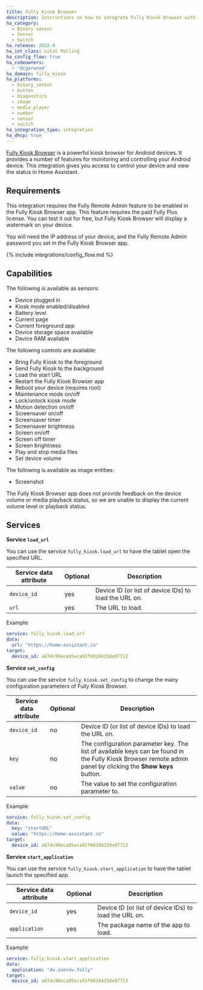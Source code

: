 ```yaml
---
title: Fully Kiosk Browser
description: Instructions on how to integrate Fully Kiosk Browser with Home Assistant
ha_category:
  - Binary sensor
  - Sensor
  - Switch
ha_release: 2022.9
ha_iot_class: Local Polling
ha_config_flow: true
ha_codeowners:
  - '@cgarwood'
ha_domain: fully_kiosk
ha_platforms:
  - binary_sensor
  - button
  - diagnostics
  - image
  - media_player
  - number
  - sensor
  - switch
ha_integration_type: integration
ha_dhcp: true
---
```


[Fully Kiosk Browser](https://www.fully-kiosk.com) is a powerful kiosk browser for Android devices. It provides a number of features for monitoring and controlling your Android device. This integration gives you access to control your device and view the status in Home Assistant.

## Requirements

This integration requires the Fully Remote Admin feature to be enabled in the Fully Kiosk Browser app. This feature requires the paid Fully Plus license. You can test it out for free, but Fully Kiosk Browser will display a watermark on your device.

You will need the IP address of your device, and the Fully Remote Admin password you set in the Fully Kiosk Browser app.

{% include integrations/config_flow.md %}

## Capabilities

The following is available as sensors:

- Device plugged in
- Kiosk mode enabled/disabled
- Battery level
- Current page
- Current foreground app
- Device storage space available
- Device RAM available

The following controls are available:

- Bring Fully Kiosk to the foreground
- Send Fully Kiosk to the background
- Load the start URL
- Restart the Fully Kiosk Browser app
- Reboot your device (requires root)
- Maintenance mode on/off
- Lock/unlock kiosk mode
- Motion detection on/off
- Screensaver on/off
- Screensaver timer
- Screensaver brightness
- Screen on/off
- Screen off timer
- Screen brightness
- Play and stop media files
- Set device volume

The following is available as image entities:

- Screenshot

<div class='note warning'>
  The Fully Kiosk Browser app does not provide feedback on the device volume or media playback status, so we are unable to display the current volume level or playback status.
</div>

## Services

**Service `load_url`**

You can use the service `fully_kiosk.load_url` to have the tablet open the specified URL.

| Service data attribute | Optional | Description |
| ---------------------- | -------- | ----------- |
| `device_id` | yes | Device ID (or list of device IDs) to load the URL on.
| `url` | yes | The URL to load.

Example:

```yaml
service: fully_kiosk.load_url
data:
  url: "https://home-assistant.io"
target:
  device_id: a674c90eca95eca91f6020415de07713
```

**Service `set_config`**

You can use the service `fully_kiosk.set_config` to change the many configuration parameters of Fully Kiosk Browser.

| Service data attribute | Optional | Description |
| ---------------------- | -------- | ----------- |
| `device_id` | no | Device ID (or list of device IDs) to load the URL on.
| `key` | no | The configuration parameter key. The list of available keys can be found in the Fully Kiosk Browser remote admin panel by clicking the **Show keys** button.
| `value` | no | The value to set the configuration parameter to.

Example:

```yaml
service: fully_kiosk.set_config
data:
  key: "startURL"
  value: "https://home-assistant.io"
target:
  device_id: a674c90eca95eca91f6020415de07713
```

**Service `start_application`**

You can use the service `fully_kiosk.start_application` to have the tablet launch the specified app.

| Service data attribute | Optional | Description |
| ---------------------- | -------- | ----------- |
| `device_id` | yes | Device ID (or list of device IDs) to load the URL on.
| `application` | yes | The package name of the app to load.

Example:

```yaml
service: fully_kiosk.start_application
data:
  application: "de.ozerov.fully"
target:
  device_id: a674c90eca95eca91f6020415de07713
```

